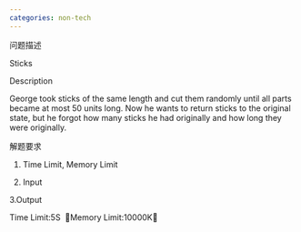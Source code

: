 ```yaml
---
categories: non-tech
---
```

问题描述

Sticks



Description 



George took sticks of the same length and cut them randomly until all parts became at most 50 units long. Now he wants to return sticks to the original state, but he forgot how many sticks he had originally and how long they were originally. 









解题要求

1. Time Limit, Memory Limit



2. Input



3.Output









Time Limit:5S  Memory Limit:10000K

